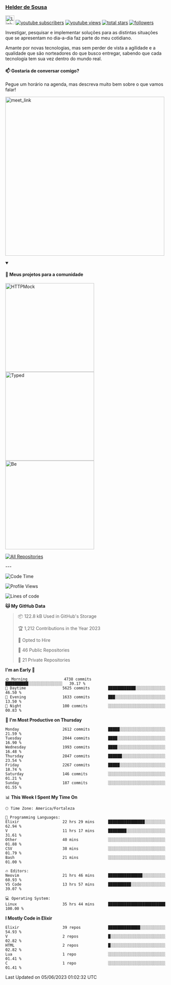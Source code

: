 <p align="left">
<a href="https://github.com/andridus">
    <h3>Helder de Sousa</h3></a>
</p>


<p align="left">
 <a href="https://linkedin.com/in/helder-de-sousa">
    <img height="28px" alt="Linkedin" title="Helder de Sousa" src="https://img.shields.io/badge/-linkedin-blue?style=flat-square&logo=Linkedin&logoColor=white&link=https://www.linkedin.com/in/helder-de-sousa""/></a>
  <a href="https://www.youtube.com/@vocedesenvolvedor?sub_confirmation=1">
    <img alt="youtube subscribers" title="Inscreva-se no canal Você, desenvolvedor" src="https://custom-icon-badges.demolab.com/youtube/channel/subscribers/UCh-qOj_p5CY_AfuR7fEYbwA?color=%23E05D44&label=V0CÊ,%20 DESENVOLVEDOR&logo=video&logoColor=white&style=for-the-badge&labelColor=CE4630""/></a>
  <a href="https://www.youtube.com/@vocedesenvolvedor">
    <img alt="youtube views" title="YouTube Visualizações" src="https://custom-icon-badges.demolab.com/youtube/channel/views/UCh-qOj_p5CY_AfuR7fEYbwA?color=%23E1AD0E&logo=video&logoColor=white&style=for-the-badge&labelColor=C79600"/></a>
  <a href="https://github.com/andridus?tab=repositories&sort=stargazers">
    <img alt="total stars" title="Total de Estrelas no GitHub" src="https://custom-icon-badges.demolab.com/github/stars/andridus?color=55960c&style=for-the-badge&labelColor=488207&logo=star"/></a>
  <a href="https://github.com/andridus?tab=followers">
    <img alt="followers" title="Siga-me on Github" src="https://custom-icon-badges.demolab.com/github/followers/andridus?color=236ad3&labelColor=1155ba&style=for-the-badge&logo=person-add&label=Follow&logoColor=white"/></a>
</p>

<p align="left">
 Investigar, pesquisar e implementar soluções para as distintas situações que se apresentam no dia-a-dia faz parte do meu cotidiano.

Amante por novas tecnologias, mas sem perder de vista a agilidade e a qualidade que são norteadores do que busco entregar, sabendo que cada tecnologia tem sua vez dentro do mundo real.
</p>

#### 📫 Gostaria de conversar comigo?

Pegue um horário na agenda, mas descreva muito bem sobre o que vamos falar!

<a href="https://calendly.com/andridus/30min" target="_blank"><img width="498" alt="meet_link" src="https://user-images.githubusercontent.com/15426564/144297439-f530f383-e73e-41e0-9914-a9b7d3f432e5.png"></a>


<details open>
  <summary><h4>📘 Meus projetos para a comunidade</h4></summary>

  <p align="left">
    <a href="https://github.com/andridus/httpmock"><img width="278" src="https://denvercoder1-github-readme-stats.vercel.app/api/pin/?username=andridus&repo=httpmock&theme=default&show_icons=true" alt="HTTPMock"></a>
    <a href="https://github.com/andridus/typed"><img width="278" src="https://denvercoder1-github-readme-stats.vercel.app/api/pin/?username=andridus&repo=typed&theme=default&show_icons=true" alt="Typed"></a>
    <a href="https://github.com/andridus/bee"><img width="278" src="https://denvercoder1-github-readme-stats.vercel.app/api/pin/?username=andridus&repo=bee&theme=default&show_icons=true" alt="Be"></a>

  </p>

  <a href="https://github.com/andridus?tab=repositories&sort=stargazers"><img alt="All Repositories" title="All Repositories" src="https://custom-icon-badges.demolab.com/badge/-Clique%20aqui%20para%20todos%20os%20meus%20repos-efefef?style=for-the-badge&logoColor=black&logo=repo"/></a>
</details>
---

<!--START_SECTION:waka-->
![Code Time](http://img.shields.io/badge/Code%20Time-694%20hrs%2021%20mins-blue)

![Profile Views](http://img.shields.io/badge/Profile%20Views-0-blue)

![Lines of code](https://img.shields.io/badge/From%20Hello%20World%20I%27ve%20Written-6.2%20million%20lines%20of%20code-blue)

**🐱 My GitHub Data** 

> 📦 122.8 kB Used in GitHub's Storage 
 > 
> 🏆 1,212 Contributions in the Year 2023
 > 
> 💼 Opted to Hire
 > 
> 📜 46 Public Repositories 
 > 
> 🔑 21 Private Repositories 
 > 
**I'm an Early 🐤** 

```text
🌞 Morning                4738 commits        ██████████░░░░░░░░░░░░░░░   39.17 % 
🌆 Daytime                5625 commits        ████████████░░░░░░░░░░░░░   46.50 % 
🌃 Evening                1633 commits        ███░░░░░░░░░░░░░░░░░░░░░░   13.50 % 
🌙 Night                  100 commits         ░░░░░░░░░░░░░░░░░░░░░░░░░   00.83 % 
```
📅 **I'm Most Productive on Thursday** 

```text
Monday                   2612 commits        █████░░░░░░░░░░░░░░░░░░░░   21.59 % 
Tuesday                  2044 commits        ████░░░░░░░░░░░░░░░░░░░░░   16.90 % 
Wednesday                1993 commits        ████░░░░░░░░░░░░░░░░░░░░░   16.48 % 
Thursday                 2847 commits        ██████░░░░░░░░░░░░░░░░░░░   23.54 % 
Friday                   2267 commits        █████░░░░░░░░░░░░░░░░░░░░   18.74 % 
Saturday                 146 commits         ░░░░░░░░░░░░░░░░░░░░░░░░░   01.21 % 
Sunday                   187 commits         ░░░░░░░░░░░░░░░░░░░░░░░░░   01.55 % 
```


📊 **This Week I Spent My Time On** 

```text
🕑︎ Time Zone: America/Fortaleza

💬 Programming Languages: 
Elixir                   22 hrs 29 mins      ████████████████░░░░░░░░░   62.94 % 
V                        11 hrs 17 mins      ████████░░░░░░░░░░░░░░░░░   31.61 % 
Other                    40 mins             ░░░░░░░░░░░░░░░░░░░░░░░░░   01.88 % 
CSV                      38 mins             ░░░░░░░░░░░░░░░░░░░░░░░░░   01.79 % 
Bash                     21 mins             ░░░░░░░░░░░░░░░░░░░░░░░░░   01.00 % 

🔥 Editors: 
Neovim                   21 hrs 46 mins      ███████████████░░░░░░░░░░   60.93 % 
VS Code                  13 hrs 57 mins      ██████████░░░░░░░░░░░░░░░   39.07 % 

💻 Operating System: 
Linux                    35 hrs 44 mins      █████████████████████████   100.00 % 
```

**I Mostly Code in Elixir** 

```text
Elixir                   39 repos            ██████████████░░░░░░░░░░░   54.93 % 
V                        2 repos             █░░░░░░░░░░░░░░░░░░░░░░░░   02.82 % 
HTML                     2 repos             █░░░░░░░░░░░░░░░░░░░░░░░░   02.82 % 
Lua                      1 repo              ░░░░░░░░░░░░░░░░░░░░░░░░░   01.41 % 
C                        1 repo              ░░░░░░░░░░░░░░░░░░░░░░░░░   01.41 % 
```




 Last Updated on 05/06/2023 01:02:32 UTC
<!--END_SECTION:waka-->
